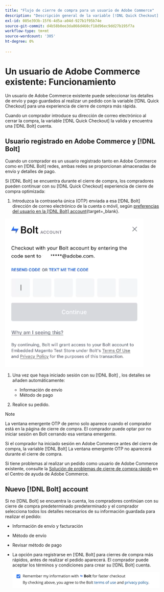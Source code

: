 ```yaml
---
title: "Flujo de cierre de compra para un usuario de Adobe Commerce"
description: "Descripción general de la variable [!DNL Quick Checkout] flujo para un usuario de Adobe Commerce."
exl-id: 085e393b-15f6-4d5a-a04d-927b1f95b74e
source-git-commit: d4b58b0ee3da866d460cf18d96ec9dd27b195f7a
workflow-type: tm+mt
source-wordcount: '305'
ht-degree: 0%

---
```


# Un usuario de Adobe Commerce existente: Funcionamiento

Un usuario de Adobe Commerce existente puede seleccionar los detalles de envío y pago guardados al realizar un pedido con la variable [!DNL Quick Checkout] para una experiencia de cierre de compra más rápida.

Cuando un comprador introduce su dirección de correo electrónico al cerrar la compra, la variable [!DNL Quick Checkout] la valida y encuentra una [!DNL Bolt] cuenta.

## Usuario registrado en Adobe Commerce y [!DNL Bolt]

Cuando un comprador es un usuario registrado tanto en Adobe Commerce como en [!DNL Bolt] redes, ambas redes se proporcionan almacenadas de envío y detalles de pago.

Si [!DNL Bolt] se encuentra durante el cierre de compra, los compradores pueden continuar con su [!DNL Quick Checkout] experiencia de cierre de compra optimizada:

1. Introduzca la contraseña única (OTP) enviada a esa [!DNL Bolt] dirección de correo electrónico de la cuenta o móvil, según [preferencias del usuario en la [!DNL Bolt] account](https://help.bolt.com/shoppers/account/account-settings/#how-to-set-preferred-login-method){target=_blank}.

![Ventana emergente de OTP](assets/pop-up.png)

1. Una vez que haya iniciado sesión con su [!DNL Bolt] , los detalles se añaden automáticamente:

   - Información de envío
   - Método de pago

1. Realice su pedido.

>[!NOTE]
>
> La ventana emergente OTP de perno solo aparece cuando el comprador está en la página de cierre de compra. El comprador puede optar por no iniciar sesión en Bolt cerrando esa ventana emergente.

Si el comprador ha iniciado sesión en Adobe Commerce antes del cierre de compra, la variable [!DNL Bolt] La ventana emergente OTP no aparecerá durante el cierre de compra.

Si tiene problemas al realizar un pedido como usuario de Adobe Commerce existente, consulte la [Solución de problemas de cierre de compra rápido](https://support.magento.com/hc/en-us/articles/6909450342541) en el Centro de ayuda de Adobe Commerce.

## Nuevo [!DNL Bolt] account

Si no [!DNL Bolt] se encuentra la cuenta, los compradores continúan con su cierre de compra predeterminado predeterminado y el comprador selecciona todos los detalles necesarios de su información guardada para realizar el pedido:

- Información de envío y facturación
- Método de envío
- Revisar método de pago
- La opción para registrarse en [!DNL Bolt] para cierres de compra más rápidos, antes de realizar el pedido aparecerá. El comprador puede aceptar los términos y condiciones para crear su [!DNL Bolt] cuenta.

   ![Recordar [!DNL Bolt]](assets/checkbox-remember-bolt.png)
